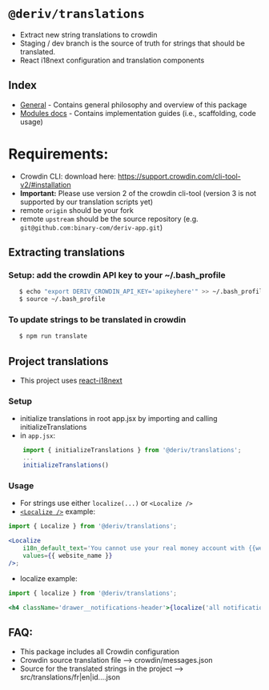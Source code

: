 # `@deriv/translations`

>

-   Extract new string translations to crowdin
-   Staging / dev branch is the source of truth for strings that should be translated.
-   React i18next configuration and translation components
    >

## Index

-   [General](docs/README.md) - Contains general philosophy and overview of this package
-   [Modules docs](docs/Modules/README.md) - Contains implementation guides (i.e., scaffolding, code usage)

# Requirements:

-   Crowdin CLI: download here: https://support.crowdin.com/cli-tool-v2/#installation
-   **Important:** Please use version 2 of the crowdin cli-tool (version 3 is not supported by our translation scripts yet)
-   remote `origin` should be your fork
-   remote `upstream` should be the source repository (e.g. `git@github.com:binary-com/deriv-app.git`)

## Extracting translations

### Setup: add the crowdin API key to your ~/.bash_profile

```sh
   $ echo "export DERIV_CROWDIN_API_KEY='apikeyhere'" >> ~/.bash_profile
   $ source ~/.bash_profile
```

### To update strings to be translated in crowdin

```sh
   $ npm run translate
```

## Project translations

-   This project uses [react-i18next](https://react.i18next.com)

### Setup

-   initialize translations in root app.jsx by importing and calling initializeTranslations
-   in `app.jsx`:

```jsx
    import { initializeTranslations } from '@deriv/translations';
    ...
    initializeTranslations()
```

### Usage

-   For strings use either `localize(...)` or `<Localize />`
-   [`<Localize />`](https://react.i18next.com/latest/trans-component) example:

```jsx
import { Localize } from '@deriv/translations';

<Localize
    i18n_default_text='You cannot use your real money account with {{website_name}} at this time.'
    values={{ website_name }}
/>;
```

-   localize example:

```jsx
import { localize } from '@deriv/translations';

<h4 className='drawer__notifications-header'>{localize('all notifications')}</h4>;
```

>

## FAQ:

-   This package includes all Crowdin configuration
-   Crowdin source translation file --> crowdin/messages.json
-   Source for the translated strings in the project --> src/translations/fr|en|id....json
